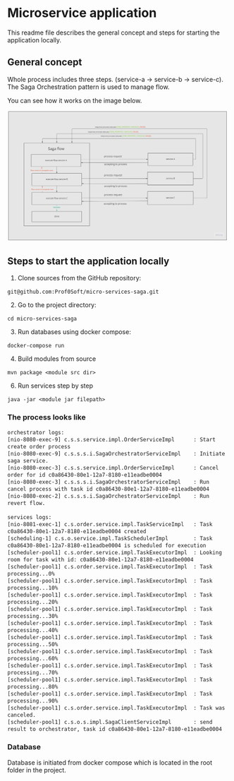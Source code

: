 # Microservice application

This readme file describes the general concept and steps for starting the application locally.

## General concept

Whole process includes three steps. (service-a -> service-b -> service-c).
The Saga Orchestration pattern is used to manage flow.

You can see how it works on the image below.

<img style="width: 500px;" src="./docs/saga_orchestrator_flow.jpg" alt="My cool logo"/>

## Steps to start the application locally

1. Clone sources from the GitHub repository:
````
git@github.com:Prof0Soft/micro-services-saga.git
````

2. Go to the project directory:
````
cd micro-services-saga
````
3. Run databases using docker compose:
````
docker-compose run
````

4. Build modules from source
````
mvn package <module src dir>
````

6. Run services step by step
````
java -jar <module jar filepath>
````

### The process looks like
````
orchestrator logs:
[nio-8080-exec-9] c.s.s.service.impl.OrderServiceImpl      : Start create order process
[nio-8080-exec-9] c.s.s.s.i.SagaOrchestratorServiceImpl    : Initiate saga service.
[nio-8080-exec-3] c.s.s.service.impl.OrderServiceImpl      : Cancel order for id c0a86430-80e1-12a7-8180-e11eadbe0004
[nio-8080-exec-3] c.s.s.s.i.SagaOrchestratorServiceImpl    : Run cancel process with task id c0a86430-80e1-12a7-8180-e11eadbe0004
[nio-8080-exec-2] c.s.s.s.i.SagaOrchestratorServiceImpl    : Run revert flow.

services logs:
[nio-8081-exec-1] c.s.order.service.impl.TaskServiceImpl   : Task c0a86430-80e1-12a7-8180-e11eadbe0004 created
[scheduling-1] c.s.o.service.impl.TaskSchedulerImpl        : Task c0a86430-80e1-12a7-8180-e11eadbe0004 is scheduled for execution
[scheduler-pool1] c.s.order.service.impl.TaskExecutorImpl  : Looking room for task with id: c0a86430-80e1-12a7-8180-e11eadbe0004
[scheduler-pool1] c.s.order.service.impl.TaskExecutorImpl  : Task processing...0%
[scheduler-pool1] c.s.order.service.impl.TaskExecutorImpl  : Task processing...10%
[scheduler-pool1] c.s.order.service.impl.TaskExecutorImpl  : Task processing...20%
[scheduler-pool1] c.s.order.service.impl.TaskExecutorImpl  : Task processing...30%
[scheduler-pool1] c.s.order.service.impl.TaskExecutorImpl  : Task processing...40%
[scheduler-pool1] c.s.order.service.impl.TaskExecutorImpl  : Task processing...50%
[scheduler-pool1] c.s.order.service.impl.TaskExecutorImpl  : Task processing...60%
[scheduler-pool1] c.s.order.service.impl.TaskExecutorImpl  : Task processing...70%
[scheduler-pool1] c.s.order.service.impl.TaskExecutorImpl  : Task processing...80%
[scheduler-pool1] c.s.order.service.impl.TaskExecutorImpl  : Task processing...90%
[scheduler-pool1] c.s.order.service.impl.TaskExecutorImpl  : Task was canceled.
[scheduler-pool1] c.s.o.s.impl.SagaClientServiceImpl       : send result to orchestrator, task id c0a86430-80e1-12a7-8180-e11eadbe0004
````
### Database

Database is initiated from docker compose which is located in the root folder in the project.

